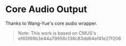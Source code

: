 # Core Audio Output

Thanks to Wang-Yue's core audio wrapper.

> Note: This work is based on CMUS's ef65f69b3e44a79956c138c83dd64ef41e27f206
